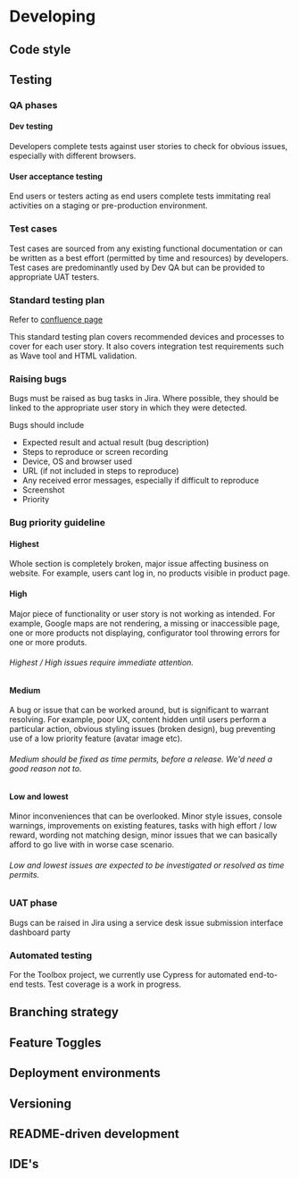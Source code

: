 # Developing

## Code style

## Testing

### QA phases

#### Dev testing

Developers complete tests against user stories to check for obvious issues, especially with different browsers.

#### User acceptance testing

End users or testers acting as end users complete tests immitating real activities on a staging or pre-production environment.

### Test cases

Test cases are sourced from any existing functional documentation or can be written as a best effort (permitted by time and resources) by developers. Test cases are predominantly used by Dev QA but can be provided to appropriate UAT testers.

### Standard testing plan

Refer to [confluence page](https://unios.atlassian.net/wiki/spaces/UNIOS/pages/8716289/Standard+test+checklists)

This standard testing plan covers recommended devices and processes to cover for each user story. It also covers integration test requirements such as Wave tool and HTML validation.

### Raising bugs

Bugs must be raised as bug tasks in Jira. Where possible, they should be linked to the appropriate user story in which they were detected.

Bugs should include

- Expected result and actual result (bug description)
- Steps to reproduce or screen recording
- Device, OS and browser used
- URL (if not included in steps to reproduce)
- Any received error messages, especially if difficult to reproduce
- Screenshot
- Priority

### Bug priority guideline

#### Highest

Whole section is completely broken, major issue affecting business on website. For example, users cant log in, no products visible in product page.

#### High

Major piece of functionality or user story is not working as intended. For example, Google maps are not rendering, a missing or inaccessible page, one or more products not displaying, configurator tool throwing errors for one or more produts.

###### Highest / High issues require immediate attention.

#### Medium

A bug or issue that can be worked around, but is significant to warrant resolving. For example, poor UX, content hidden until users perform a particular action, obvious styling issues (broken design), bug preventing use of a low priority feature (avatar image etc).

###### Medium should be fixed as time permits, before a release. We'd need a good reason not to.

#### Low and lowest

Minor inconveniences that can be overlooked. Minor style issues, console warnings, improvements on existing features, tasks with high effort / low reward, wording not matching design, minor issues that we can basically afford to go live with in worse case scenario.

###### Low and lowest issues are expected to be investigated or resolved as time permits.

### UAT phase

Bugs can be raised in Jira using a service desk issue submission interface dashboard party

### Automated testing

For the Toolbox project, we currently use Cypress for automated end-to-end tests. Test coverage is a work in progress.

## Branching strategy

## Feature Toggles

## Deployment environments

## Versioning

## README-driven development

## IDE's
